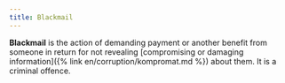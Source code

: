 ```yaml
---
title: Blackmail
---
```


**Blackmail** is the action of demanding payment or another benefit from someone in return for not revealing [compromising or damaging information]({% link en/corruption/kompromat.md %}) about them. It is a criminal offence.
